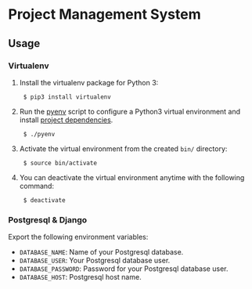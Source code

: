 # Project Management System

## Usage

### Virtualenv

1. Install the virtualenv package for Python 3:

        $ pip3 install virtualenv

2. Run the [pyenv](pyenv) script to configure a Python3 virtual environment and install [project dependencies](doc/requirements.txt).

        $ ./pyenv

3. Activate the virtual environment from the created `bin/` directory:

        $ source bin/activate


4. You can deactivate the virtual environment anytime with the following command:

        $ deactivate

### Postgresql & Django

Export the following environment variables:

- `DATABASE_NAME`: Name of your Postgresql database.
- `DATABASE_USER`: Your Postgresql database user.
- `DATABASE_PASSWORD`: Password for your Postgresql database user.
- `DATABASE_HOST`: Postgresql host name.
